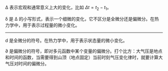 Δ 表示宏观和通常意义上大的变化，比如 $\Delta t = t_2-t_1$。

δ 是 Δ 的小写形式，表示一个细微的变化，它不区分是全微分还是偏微分。在热力学中，用于表示过程量的微小变化。

------

d 是全微分的符号。在热力学中，用于表示状态量的微小变化。

∂ 是偏微分的符号，即对多元函数中某个变量的偏微分。打个比方：大气压是地点和时间的函数，当需要得到山顶（地点固定）当前时刻气压变化律时，就要计算大气压对时间的偏微分。
